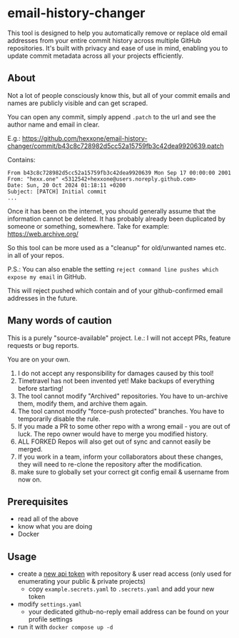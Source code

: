 ﻿# email-history-changer

This tool is designed to help you automatically remove or replace old email addresses from your entire commit history 
across multiple GitHub repositories.
It's built with privacy and ease of use in mind, enabling you to update commit metadata across all your projects efficiently.

## About

Not a lot of people consciously know this, but all of your commit emails and names are publicly visible and can get scraped.

You can open any commit, simply append `.patch` to the url and see the author name and email in clear.

E.g.: <https://github.com/hexxone/email-history-changer/commit/b43c8c728982d5cc52a15759fb3c42dea9920639.patch>

Contains:
```
From b43c8c728982d5cc52a15759fb3c42dea9920639 Mon Sep 17 00:00:00 2001
From: "hexx.one" <5312542+hexxone@users.noreply.github.com>
Date: Sun, 20 Oct 2024 01:18:11 +0200
Subject: [PATCH] Initial commit
...
```

Once it has been on the internet, you should generally assume that the information cannot be deleted.
It has probably already been duplicated by someone or something, somewhere.
Take for example: <https://web.archive.org/>

So this tool can be more used as a "cleanup" for old/unwanted names etc. in all of your repos.

P.S.: You can also enable the setting `reject command line pushes which expose my email` in GitHub.

This will reject pushed which contain and of your github-confirmed email addresses in the future.

## Many words of caution

This is a purely "source-available" project. I.e.: I will not accept PRs, feature requests or bug reports.

You are on your own.

1. I do not accept any responsibility for damages caused by this tool!
2. Timetravel has not been invented yet! Make backups of everything before starting!
3. The tool cannot modify "Archived" repositories. You have to un-archive them, modify them, and archive them again.
4. The tool cannot modify "force-push protected" branches. You have to temporarily disable the rule.
5. If you made a PR to some other repo with a wrong email - you are out of luck. The repo owner would have to merge you modified history.
6. ALL FORKED Repos will also get out of sync and cannot easily be merged.
7. If you work in a team, inform your collaborators about these changes, they will need to re-clone the repository after the modification.
8. make sure to globally set your correct git config email & username from now on.

## Prerequisites

- read all of the above
- know what you are doing
- Docker

## Usage

- create a [new api token](https://github.com/settings/tokens) with repository & user read access (only used for enumerating your public & private projects)
  - copy `example.secrets.yaml` to `.secrets.yaml` and add your new token
- modify `settings.yaml`
  - your dedicated github-no-reply email address can be found on your profile settings
- run it with `docker compose up -d`
